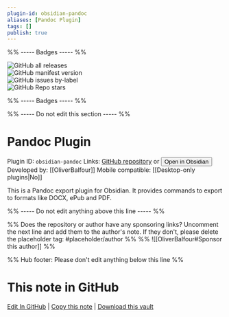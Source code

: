 ```yaml
---
plugin-id: obsidian-pandoc
aliases: [Pandoc Plugin]
tags: []
publish: true
---
```


%% ----- Badges ----- %%

![GitHub all releases](https://img.shields.io/github/downloads/OliverBalfour/obsidian-pandoc/total?color=573E7A&logo=github&style=for-the-badge)  
![GitHub manifest version](https://img.shields.io/github/manifest-json/v/OliverBalfour/obsidian-pandoc?color=573E7A&logo=github&style=for-the-badge)  
![GitHub issues by-label](https://img.shields.io/github/issues/OliverBalfour/obsidian-pandoc/help%20wanted?color=573E7A&logo=github&style=for-the-badge)  
![GitHub Repo stars](https://img.shields.io/github/stars/OliverBalfour/obsidian-pandoc?color=573E7A&logo=github&style=for-the-badge)

%% ----- Badges ----- %%

%% ----- Do not edit this section ----- %%

# Pandoc Plugin

Plugin ID: `obsidian-pandoc`
Links: [GitHub repository](https://github.com/OliverBalfour/obsidian-pandoc) or [<button id=HH>Open in Obsidian</button>](obsidian://show-plugin?id=obsidian-pandoc)
Developed by: [[OliverBalfour]]
Mobile compatible: [[Desktop-only plugins|No]]

This is a Pandoc export plugin for Obsidian. It provides commands to export to formats like DOCX, ePub and PDF.

%% ----- Do not edit anything above this line ----- %%

%% Does the repository or author have any sponsoring links? Uncomment the next line and add them to the author's note. If they don't, please delete the placeholder tag: #placeholder/author %%
%% ![[OliverBalfour#Sponsor this author]] %%

%% Hub footer: Please don't edit anything below this line %%

# This note in GitHub

<span class="git-footer">[Edit In GitHub](https://github.dev/obsidian-community/obsidian-hub/blob/main/02%20-%20Community%20Expansions/02.05%20All%20Community%20Expansions/Plugins/obsidian-pandoc.md "git-hub-edit-note") | [Copy this note](https://raw.githubusercontent.com/obsidian-community/obsidian-hub/main/02%20-%20Community%20Expansions/02.05%20All%20Community%20Expansions/Plugins/obsidian-pandoc.md "git-hub-copy-note") | [Download this vault](https://github.com/obsidian-community/obsidian-hub/archive/refs/heads/main.zip "git-hub-download-vault") </span>
